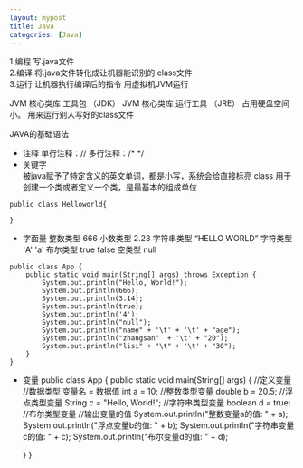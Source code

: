 ```yaml
---
layout: mypost
title: Java
categories: [Java]
---
```


1.编程 写.java文件    
2.编译 将.java文件转化成让机器能识别的.class文件  
3.运行 让机器执行编译后的指令 用虚拟机JVM运行

JVM 核心类库 工具包 （JDK）
JVM 核心类库 运行工具 （JRE） 占用硬盘空间小。 用来运行别人写好的class文件


JAVA的基础语法
- 注释
单行注释：// 多行注释：/*    */
- 关键字  
被java赋予了特定含义的英文单词，都是小写，系统会给直接标亮
class 用于创建一个类或者定义一个类，是最基本的组成单位 
```
public class Helloworld{

}
```

- 字面量
整数类型 666
小数类型 2.23
字符串类型 “HELLO WORLD”
字符类型 'A' 'a'
布尔类型 true false
空类型 null
```
public class App {
    public static void main(String[] args) throws Exception {
        System.out.println("Hello, World!");
        System.out.println(666);
        System.out.println(3.14);
        System.out.println(true);
        System.out.println('4');
        System.out.println("null");
        System.out.println("name" + '\t' + '\t' + "age");
        System.out.println("zhangsan"  + '\t' + "20");
        System.out.println("lisi" + "\t" + '\t' + "30");
    }
}

 ```



- 变量
public class App {
    public static void main(String[] args) {
        //定义变量
        //数据类型 变量名 = 数据值
        int a = 10; //整数类型变量
        double b = 20.5; //浮点类型变量 
        String c = "Hello, World!"; //字符串类型变量
        boolean d = true; //布尔类型变量
        //输出变量的值
        System.out.println("整数变量a的值: " + a);
        System.out.println("浮点变量b的值: " + b);
        System.out.println("字符串变量c的值: " + c);
        System.out.println("布尔变量d的值: " + d);

    }
}